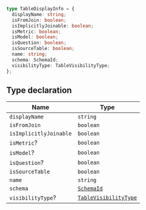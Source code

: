 ```ts
type TableDisplayInfo = {
  displayName: string;
  isFromJoin: boolean;
  isImplicitlyJoinable: boolean;
  isMetric: boolean;
  isModel: boolean;
  isQuestion: boolean;
  isSourceTable: boolean;
  name: string;
  schema: SchemaId;
  visibilityType: TableVisibilityType;
};
```

## Type declaration

| Name | Type |
| ------ | ------ |
| <a id="displayname"></a> `displayName` | `string` |
| <a id="isfromjoin"></a> `isFromJoin` | `boolean` |
| <a id="isimplicitlyjoinable"></a> `isImplicitlyJoinable` | `boolean` |
| <a id="ismetric"></a> `isMetric`? | `boolean` |
| <a id="ismodel"></a> `isModel`? | `boolean` |
| <a id="isquestion"></a> `isQuestion`? | `boolean` |
| <a id="issourcetable"></a> `isSourceTable` | `boolean` |
| <a id="name"></a> `name` | `string` |
| <a id="schema"></a> `schema` | [`SchemaId`](SchemaId.md) |
| <a id="visibilitytype"></a> `visibilityType`? | [`TableVisibilityType`](../../../../MetabaseProvider/internal-types/type-aliases/TableVisibilityType.md) |
